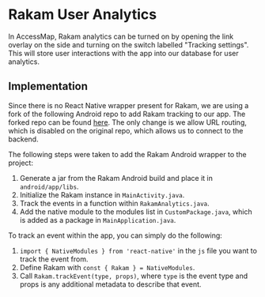 # Rakam User Analytics

In AccessMap, Rakam analytics can be turned on by opening the link overlay on the side and turning on the switch labelled "Tracking settings". This will store user interactions with the app into our database for user analytics.

## Implementation

Since there is no React Native wrapper present for Rakam, we are using a fork of the following Android repo to add Rakam tracking to our app. The forked repo can be found [here](https://github.com/yehric2018/rakam-android). The only change is we allow URL routing, which is disabled on the original repo, which allows us to connect to the backend.

The following steps were taken to add the Rakam Android wrapper to the project:

1. Generate a jar from the Rakam Android build and place it in `android/app/libs`.
2. Initialize the Rakam instance in `MainActivity.java`.
3. Track the events in a function within `RakamAnalytics.java`.
4. Add the native module to the modules list in `CustomPackage.java`, which is added as a package in `MainApplication.java`.

To track an event within the app, you can simply do the following:

1. `import { NativeModules } from 'react-native'` in the `js` file you want to track the event from.
2. Define Rakam with `const { Rakam } = NativeModules`.
2. Call `Rakam.trackEvent(type, props)`, where `type` is the event type and props is any additional metadata to describe that event.